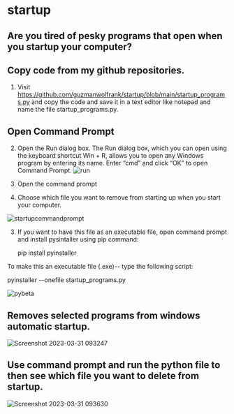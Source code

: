 # startup

## Are you tired of pesky programs that open when you startup your computer? 


## Copy code from my github repositories. 

1.  Visit https://github.com/guzmanwolfrank/startup/blob/main/startup_programs.py and copy the code and save it in a text editor like notepad and name the file 
startup_programs.py. 

## Open Command Prompt 
2.  Open the Run dialog box. The Run dialog box, which you can open using the keyboard shortcut Win + R, allows you to open any Windows program by entering its name. Enter “cmd” and click “OK” to open Command Prompt.
![run](https://user-images.githubusercontent.com/29739578/229162515-c7f56abb-6a73-4013-8455-e1b8f7abe44e.jpg)

4.  Open the command prompt 

2.  Choose which file you want to remove from starting up when you start your computer. 

![startupcommandprompt](https://user-images.githubusercontent.com/29739578/229161551-1aaea283-cefe-46b9-9432-997aa80d3ca9.jpg)


3.  If you want to have this file as an executable file, open command prompt and install pysintaller using pip command:
  
    pip install pyinstaller 
    
    
  To make this an executable file (.exe)-- type the following script:
  
  pyinstaller --onefile startup_programs.py

![pybeta](https://user-images.githubusercontent.com/29739578/229137759-ecb49d6c-c628-469b-b24a-da65083318e7.jpg)


  
## Removes selected programs from windows automatic startup. 

![Screenshot 2023-03-31 093247](https://user-images.githubusercontent.com/29739578/229135201-ec648bbd-947a-45f2-b3bd-f85e5bae4b4d.png)

## Use command prompt and run the python file to then see which file you want to delete from startup. 



![Screenshot 2023-03-31 093630](https://user-images.githubusercontent.com/29739578/229135223-60005d5b-24d4-4bc9-8a81-f3b92353aae9.png)
